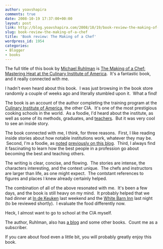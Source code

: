 ```yaml
---
author: yoavshapira
comments: true
date: 2008-10-19 17:37:00+00:00
layout: post
link: http://blog.yoavshapira.com/2008/10/19/book-review-the-making-of-a-chef/
slug: book-review-the-making-of-a-chef
title: 'Book review: The Making of a Chef'
wordpress_id: 1954
categories:
- Blogger
- books
---
```


The full title of this book by [Michael Ruhlman](http://www.ruhlman.com/) is [The Making of a Chef: Mastering Heat at the Culinary Institute of America](http://www.amazon.com/Making-Chef-Mastering-Culinary-Institute/dp/0805061738).  It's a fantastic book, and it really connected with me.

  


I hadn't even heard about this book.  I was just browsing in the book store randomly a couple of weeks ago and literally stumbled upon it.  What a find!

  


The book is an account of the author completing the training program at the [Culinary Institute of America](http://www.ciachef.edu/), the other CIA.  It's one of the most prestigious cooking schools in the world.  As a foodie, I'd heard about the institute, as well as some of its methods, graduates, and [teachers](http://www.ciachef.edu/admissions/about/welcome/cabinet/metz.asp).  But it was very cool to see an inside story.

  


The book connected with me, I think, for three reasons.  First, I like reading inside stories about how notable institutions work, whatever they may be.  Second, I'm a foodie, as [noted](http://yoavs.blogspot.com/2006/04/ristorante-dal-pescatore.html) [previously](http://yoavs.blogspot.com/2006/08/per-se.html)[ on this blog](http://yoavs.blogspot.com/2007/10/great-weekend-in-chicago.html).  Third, I always find it fascinating to learn how the best people in a profession go about becoming the best and teaching others.

  


The writing is clear, concise, and flowing.  The stories are intense, the characters interesting, and the context unique.  The chefs and instructors are larger than life, as one might expect.  The contstant references to figures and places I knew already certainly helped.

  


The combination of all of the above resonated with me.  It's been a few days, and the book is still heavy on my mind.  It probably helped that we had dinner at [In de Keuken](http://yoavs.blogspot.com/2008/10/restaurant-review-in-de-keuken.html) last weekend and the [White Barn Inn](http://www.whitebarninn.com/Content_Common/pg-kennebunkport-maine-restaurants-fine-dining.seo) last night (to be reviewed shortly).  I evaluate the food differently now.

  


Heck, I almost want to go to school at the CIA myself.

  


The author, Ruhlman, also has [a blog](http://blog.ruhlman.com/) and some other books.  Count me as a subscriber.

  


If you care about food even a little bit, you will probably greatly enjoy this book.
